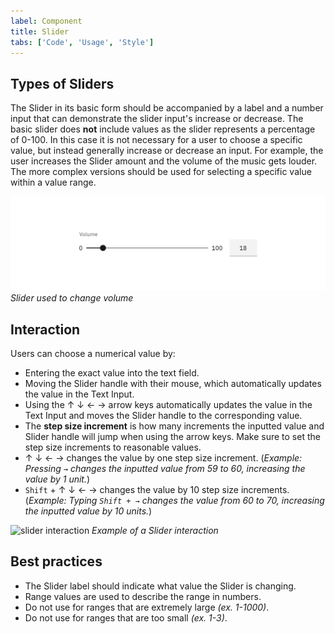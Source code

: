 ```yaml
---
label: Component
title: Slider
tabs: ['Code', 'Usage', 'Style']
---
```


## Types of Sliders

The Slider in its basic form should be accompanied by a label and a number input that can demonstrate the slider input's increase or decrease. The basic slider does **not** include values as the slider represents a percentage of 0-100. In this case it is not necessary for a user to choose a specific value, but instead generally increase or decrease an input. For example, the user increases the Slider amount and the volume of the music gets louder. The more complex versions should be used for selecting a specific value within a value range.

![basic slider example](images/slider-usage-1.png)
_Slider used to change volume_

## Interaction

Users can choose a numerical value by:

- Entering the exact value into the text field.
- Moving the Slider handle with their mouse, which automatically updates the value in the Text Input.
- Using the ↑ ↓ ← → arrow keys automatically updates the value in the Text Input and moves the Slider handle to the corresponding value.
- The **step size increment** is how many increments the inputted value and Slider handle will jump when using the arrow keys. Make sure to set the step size increments to reasonable values.
- ↑ ↓ ← → changes the value by one step size increment. (_Example: Pressing `→` changes the inputted value from 59 to 60, increasing the value by 1 unit._)
- `Shift` + ↑ ↓ ← → changes the value by 10 step size increments. (_Example: Typing `Shift + →` changes the value from 60 to 70, increasing the inputted value by 10 units._)

![slider interaction](images/slider-usage-2.gif)
_Example of a Slider interaction_

## Best practices

- The Slider label should indicate what value the Slider is changing.
- Range values are used to describe the range in numbers.
- Do not use for ranges that are extremely large _(ex. 1-1000)_.
- Do not use for ranges that are too small _(ex. 1-3)_.
